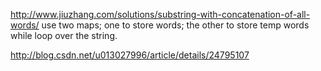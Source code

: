 http://www.jiuzhang.com/solutions/substring-with-concatenation-of-all-words/
use two maps;
one to store words;
the other to store temp words while loop over the string.

http://blog.csdn.net/u013027996/article/details/24795107
